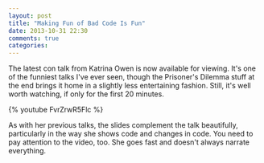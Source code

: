 ```yaml
---
layout: post
title: "Making Fun of Bad Code Is Fun"
date: 2013-10-31 22:30
comments: true
categories: 
---
```


The latest con talk from Katrina Owen is now available for viewing. It's one of the funniest talks I've ever seen, though the Prisoner's Dilemma stuff at the end brings it home in a slightly less entertaining fashion.  Still, it's well worth watching, if only for the first 20 minutes.


{% youtube FvrZrwR5Flc %}

As with her previous talks, the slides complement the talk beautifully, particularly in the way she shows code and changes in code.  You need to pay attention to the video, too. She goes fast and doesn't always narrate everything.    